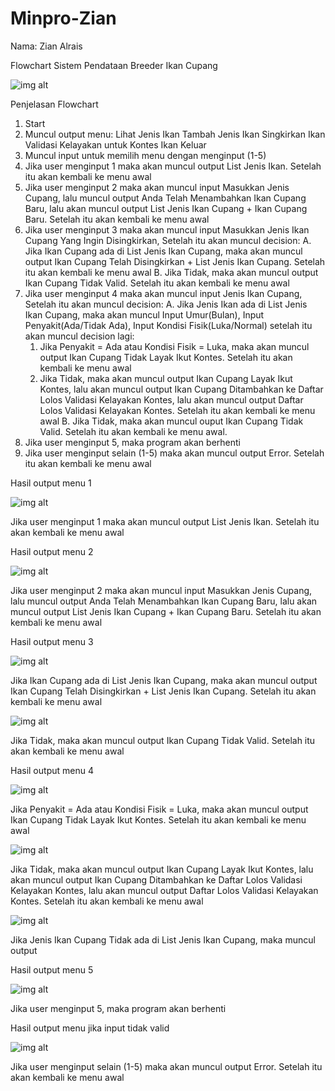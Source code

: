 # Minpro-Zian
Nama: Zian Alrais

Flowchart Sistem Pendataan Breeder Ikan Cupang

![img alt](https://github.com/zianalr/Minpro-Zian/blob/802db75cea91f2a6de3f12b6e53d3812a7a73e0e/Flowchart%20Minpro%20ddp%20fix.jpg)

Penjelasan Flowchart
1.	Start
2.	Muncul output menu: Lihat Jenis Ikan
                        Tambah Jenis Ikan
                        Singkirkan Ikan
                        Validasi Kelayakan untuk Kontes Ikan
                        Keluar
3.	Muncul input untuk memilih menu dengan menginput (1-5)
4.	Jika user menginput 1 maka akan muncul output List Jenis Ikan. Setelah itu akan kembali ke menu awal
5.	Jika user menginput 2 maka akan muncul input Masukkan Jenis Cupang, lalu muncul output Anda Telah Menambahkan Ikan Cupang Baru, lalu akan muncul output List        Jenis Ikan Cupang + Ikan Cupang Baru. Setelah itu akan kembali ke menu awal
6.	Jika user menginput 3 maka akan muncul input Masukkan Jenis Ikan Cupang Yang Ingin Disingkirkan, Setelah itu akan muncul decision:
    A.	Jika Ikan Cupang ada di List Jenis Ikan Cupang, maka akan muncul output Ikan Cupang Telah Disingkirkan + List Jenis Ikan Cupang. Setelah itu akan kembali           ke menu awal
    B.	Jika Tidak, maka akan muncul output Ikan Cupang Tidak Valid. Setelah itu akan kembali ke menu awal
7.	Jika user menginput 4 maka akan muncul input Jenis Ikan Cupang, Setelah itu akan muncul decision:
    A. Jika Jenis Ikan ada di List Jenis Ikan Cupang, maka akan muncul Input Umur(Bulan), Input Penyakit(Ada/Tidak Ada),  Input Kondisi Fisik(Luka/Normal) setelah         itu akan muncul decision lagi:
       1.	Jika Penyakit = Ada atau Kondisi Fisik = Luka, maka akan muncul output Ikan Cupang Tidak Layak Ikut Kontes. Setelah itu akan kembali ke menu awal
       2.	Jika Tidak, maka akan muncul output Ikan Cupang Layak Ikut Kontes, lalu akan muncul output Ikan Cupang  Ditambahkan ke Daftar Lolos Validasi Kelayakan              Kontes, lalu akan muncul output Daftar Lolos Validasi Kelayakan Kontes. Setelah itu akan kembali ke menu awal
    B. Jika Tidak, maka akan muncul ouput  Ikan Cupang Tidak Valid. Setelah itu akan kembali ke menu awal.
8.	Jika user menginput 5, maka program akan berhenti
9.	Jika user menginput selain (1-5) maka akan muncul output Error. Setelah itu akan kembali ke menu awal



Hasil output menu 1

![img alt](https://github.com/zianalr/Minpro-Zian/blob/cadfb6409ebdc6f46971e6370e70d723161fa849/Screenshot%202025-09-14%20213904.png)

Jika user menginput 1 maka akan muncul output List Jenis Ikan. Setelah itu akan kembali ke menu awal


Hasil output menu 2

![img alt](https://github.com/zianalr/Minpro-Zian/blob/a791a9e519b04cb5e07ca464d82f2c0c21795830/Screenshot%202025-09-14%20214007.png)

Jika user menginput 2 maka akan muncul input Masukkan Jenis Cupang, lalu muncul output Anda Telah Menambahkan Ikan Cupang Baru, lalu akan muncul output List        Jenis Ikan Cupang + Ikan Cupang Baru. Setelah itu akan kembali ke menu awal


Hasil output menu 3

![img alt](https://github.com/zianalr/Minpro-Zian/blob/d4201c2e0746aab5c94f007f9608070e773e1a0a/Screenshot%202025-09-14%20214040.png)

Jika Ikan Cupang ada di List Jenis Ikan Cupang, maka akan muncul output Ikan Cupang Telah Disingkirkan + List Jenis Ikan Cupang. Setelah itu akan kembali           ke menu awal

![img alt](https://github.com/zianalr/Minpro-Zian/blob/a33fceb1580b7a90ce09ff1cbc9f36d8a2d4c3af/Screenshot%202025-09-14%20214141.png)

Jika Tidak, maka akan muncul output Ikan Cupang Tidak Valid. Setelah itu akan kembali ke menu awal


Hasil output menu 4

![img alt](https://github.com/zianalr/Minpro-Zian/blob/4efc5cd458292885d65595c52071cda09ddd8c2a/Screenshot%202025-09-14%20214204.png)

Jika Penyakit = Ada atau Kondisi Fisik = Luka, maka akan muncul output Ikan Cupang Tidak Layak Ikut Kontes. Setelah itu akan kembali ke menu awal

![img alt](https://github.com/zianalr/Minpro-Zian/blob/d5cd19b60c2b96e2cdfc4d4d15c210d0f16278c3/Screenshot%202025-09-14%20214231.png)

Jika Tidak, maka akan muncul output Ikan Cupang Layak Ikut Kontes, lalu akan muncul output Ikan Cupang  Ditambahkan ke Daftar Lolos Validasi Kelayakan              Kontes, lalu akan muncul output Daftar Lolos Validasi Kelayakan Kontes. Setelah itu akan kembali ke menu awal

![img alt](https://github.com/zianalr/Minpro-Zian/blob/c5f2201c1335fa83eee4b4da6d517a19b25b6fb1/Screenshot%202025-09-14%20214242.png)

Jika Jenis Ikan Cupang Tidak ada di List Jenis Ikan Cupang, maka muncul output 


Hasil output menu 5

![img alt](https://github.com/zianalr/Minpro-Zian/blob/cc47cfbab81852f65a3ff14e626f14862003523b/Screenshot%202025-09-14%20214313.png)

Jika user menginput 5, maka program akan berhenti


Hasil output menu jika input tidak valid

![img alt](https://github.com/zianalr/Minpro-Zian/blob/a9518257e25bc774d19de6aec5c922a4c1bc2703/Screenshot%202025-09-14%20221507.png)

Jika user menginput selain (1-5) maka akan muncul output Error. Setelah itu akan kembali ke menu awal










